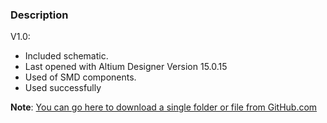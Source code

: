 ### Description

V1.0:
- Included schematic.
- Last opened with Altium Designer Version 15.0.15
- Used of SMD components.
- Used successfully

**Note**: [You can go here to download a single folder or file from GitHub.com](https://minhaskamal.github.io/DownGit/#/home)